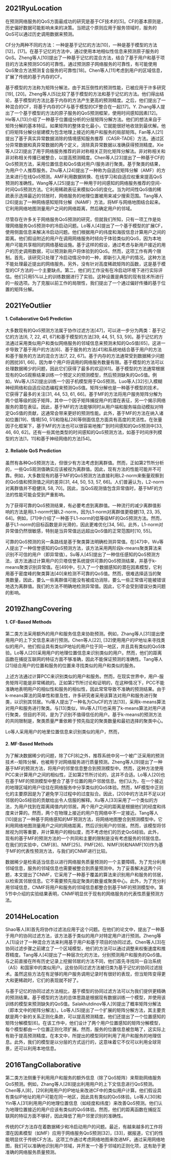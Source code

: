 ## 2021RyuLocation

在预测网络服务的QoS方面最成功的研究是基于CF技术的[5]。CF的基本原则是，历史偏好数据可能影响未来的决策。当把这个原则应用于服务领域时，服务的QoS可以通过历史调用数据来预测。

CF分为两种不同的方法：一种是基于记忆的方法[10]，一种是基于模型的方法[12]，[17]。在基于记忆的方法中，通过使用本地相似性信息来预测原子服务的QoS。Zheng等人[10]提出了一种基于记忆的混合方法，结合了基于用户和基于项目的方法来预测SOS的可靠性。通过预测原子网络服务的可靠性，有可能使用QoS聚合方法预测复合服务的可靠性[18]。Chen等人[11]考虑到用户的区域信息，扩展了传统的基于内存的CF。

基于模型的方法称为矩阵分解法，由于其压倒性的预测性能，已被应用于许多研究[19], [20]。Zheng等人[5]比较了基于模型的方法和基于记忆的方法。他们得出结论，基于模型的方法比基于内存的方法产生更高的预测精度。之后，他们提出了一种混合的CF，将基于内存的CF与基于模型的CF整合在一起[17]。Y. Zhang等人提出了一个基于模型的方法的原子服务的QoS预测框架，使用时间感知因素[12]。He等人[13]介绍了一种基于位置组分析的分层矩阵分解方法。他们的想法来自于矩阵分解的基本特征。如果矩阵的整体变化最小，它就能很好地收敛到最优解。他们将矩阵分解分层建模为包含地理上接近的用户和服务的局部矩阵。Fan等人[21]提出了基于真实异常数据消除的情境感知服务推荐（CASR-TADE）方法。通过区分异常数据和真异常数据的两个定义，消除真异常数据以准确获得预测精度。Xie等人[22]提出了用于网络服务推荐的非对称相关正则化矩阵分解法。非对称相关和非对称相关传播已被整合，以提高预测精度。Chen等人[23]提出了一种基于CF的QoS预测方法，采用位置信息和QoS值对用户/服务进行聚类。基于聚类的结果，为用户个人推荐服务。Zhu等人[24]提出了一种称为自适应矩阵分解（AMF）的方法来进行在线QoS预测。AMF利用数据转换、在线学习和自适应权重来提高QoS预测的准确性。Wang等人[25]提出了一种用于时间感知的网络服务推荐的空间-时间QoS预测方法。它利用稀疏表征来模拟QoS的变化。当为时间性QoS值的稀疏表示选择最近的邻居时，网络服务的地理位置被用来减少搜索范围。Tang等人[26]提出了一种网络感知矩阵分解（NAMF）方法，将MF与网络地图结合起来。它利用网络地图测量用户之间的网络距离，然后确定用户的邻域。 

尽管存在许多关于网络服务QoS预测的研究，但就我们所知，只有一项工作是处理网络服务QoS预测中的冷启动问题。Lo等人[4]提出了一个基于模型的扩展CF，使用侧面信息来解决冷启动问题。他们根据用户的纬度和海拔信息计算用户之间的距离。他们假设附近的用户在调用网络服务时倾向于体验类似的QoS，因为本地用户可能共享相同的网络基础设施。基于这样的假设，通过考虑与新用户接近的用户的历史调用数据，可以预测新用户将体验到的QoS。然而，这项工作有两个限制。首先，该研究只处理了冷启动情况中的一种，即新引入用户的情况。这种方法不能处理最近提出的网络服务。另外，没有针对高度稀疏矩阵的函数，这是基于模型的CF方法的一个主要缺点。第二，他们的工作没有在冷启动环境下进行实际评估。他们只用5%以上的训练数据进行了实验。这种设置是典型的现有技术所进行的一般选项。为了克服以前工作的局限性，我们提出了一个通过偏好传播的基于位置的矩阵分解。



## 2021YeOutlier

#### 1. Collaborative QoS Prediction

大多数现有的QoS预测方法属于协作过滤方法[47]，可以进一步分为两类：基于记忆的方法[6, 7, 22, 41, 67]和基于模型的方法[39, 44, 51, 53, 59]。基于记忆的方法通过采用类似用户和类似网络服务的邻域信息来预测未知的QoS值[65]，这进一步导致了基于用户的方法[6]、基于服务的方法[41]和系统地结合基于用户的方法和基于服务的方法的混合方法[7, 22, 67]。基于内存的方法通常受到数据稀少问题的困扰[61, 66]，因为单个用户将调用的网络服务数量有限。基于模型的方法可以处理数据稀少的问题，因此它们获得了最多的欢迎[61]。基于模型的方法通常根据现有的QoS观察结果训练一个预定义的预测模型，然后预测缺失的QoS值。例如，Wu等人[52]提出训练一个因子机模型用于QoS预测。Luo等人[32]引入模糊神经网络和自适应动态编程来预测QoS值。矩阵分解也是一种基于模型的技术，它获得了最多的关注[31, 44, 53, 61, 66]。基于MF的方法将用户服务矩阵分解为两个低等级的因子矩阵，其中一个因子矩阵捕捉用户的潜在表征，另一个揭示网络服务的潜在表征。因此，基于MF的方法能够同时从用户端和服务端自动模拟对特定QoS值的贡献，这通常会带来更好的预测性能。此外，基于MF的方法在纳入诸如位置[19]、情境[50, 51]和隐私[28]等侧面信息方面具有高度的灵活性。在张量因子化框架下，基于MF的方法也可以很容易地推广到时间感知的QoS预测中[33, 46, 60, 62]。还有一些其他类型的时间感知的QoS预测方法，如基于时间序列模型的方法[1，11]和基于神经网络的方法[54]。 

#### 2. Reliable QoS Prediction

虽然有各种QoS预测方法，但很少有方法考虑到离群值。然而，正如第2节所分析的，一些QoS观测值确实应该被视为离群值。因此，现有方法的性能可能并不可靠。例如，大多数现有的基于MF的QoS预测方法直接利用L2-norm来衡量观察到的QoS值和预测值之间的差异[31, 44, 50, 53, 57, 66]。人们普遍认为，L2-norm对离群值并不稳健[8, 58, 70]。因此，当QoS观测值包含异常值时，基于MF的方法的性能可能会受到严重影响。

为了获得可靠的QoS预测结果，有必要考虑到离群值。一种流行的减少离群值影响的方法是用L1-norm代替L2-norm，因为L1-norm对离群值更稳健[13, 23, 35, 64]。例如，[71]中介绍了一种基于L1-norm的低等级MF的QoS预测方法。然而，基于L1-norm的目标函数是非光滑的，因此更难优化[34, 56]。此外，L1-norm对异常值仍然很敏感，特别是当异常值远远超出QoS值的正常范围时[10, 55]。

可靠的QoS预测的另一条路线是基于聚类算法明确检测异常值。在[47]中，Wu等人提出了一种信誉感知的QoS预测方法，该方法采用两阶段k-means聚类算法来识别不可信的用户（即异常值）。Su等人[45]提出了一种信任感知的QoS预测方法，该方法通过计算用户的贝塔信誉系统提供可靠的QoS预测结果，并基于k-means聚类识别异常值。在[49]中，引入了一个数据感知的潜在因素模型，它利用基于密度峰的聚类算法[40]来检测不可靠的QoS值。然而，很难选择适当的聚类数量，因此，要么一些离群值可能没有被成功消除，要么一些正常值可能被错误地选为离群值。我们的方法不明确地检测异常值。因此，它不会受到错误分类问题的影响。



## 2019ZhangCovering

#### 1. CF-Based Methods

第二类方法采用额外的用户和服务信息来协助预测。例如，Zhang等人[31]提出使用用户的上下文信息来进行预测。Chen等人[22], [32]使用用户的IP地址来寻找类似的用户。他们假设具有类似IP地址的用户位于同一地区，并且具有类似的QoS体验。Lo等人[20]采用用户的地理位置信息来识别类似的用户。然而，他们的距离函数在捕捉互联网的特征方面不够准确，因此不能保证预测的准确性。Tang等人[21]结合用户的位置和服务的位置来寻找类似的用户和类似的服务。

上述方法通过计算PCC来识别类似的用户和服务。然而，在现实世界中，用户-服务矩阵可能是非常稀疏的。正如第2节所讨论和证明的，在这种情况下，PCC不能准确地表明用户的相似性和服务的相似性，因此常常导致不准确的预测结果。由于k-means算法的简单性和普及性，许多研究者采用该算法对用户和服务进行聚类，以识别其邻居。Yu等人提出了一种名为CluCF的方法[13]，采用k-means算法对用户和服务进行聚类。与[13]类似，Wu等人[11]也采用了k-means算法对用户进行聚类，但目的不同，是为了识别不值得信任的用户。基于k-means的预测方法的共同限制是，聚类质量严重依赖于预先指定的聚类数量和最初选择的聚类中心。



Lo等人采用用户的地里位置信息来识别类似的用户，然而，

#### 2. MF-Based Methods

为了解决数据稀少的问题，除了CF[8]之外，推荐系统中另一个被广泛采用的预测技术--矩阵分解，也被用于对网络服务进行质量预测。Zheng等人[9]提出了一种基于MF的预测方法，将用户的邻里信息整合到预测模型中。然而，这种方法使用PCC来计算用户之间的相似性，正如第2节所讨论的，这并不合适。Lo等人[20]也在基于MF的预测模型中整合了基于位置的用户邻居信息。他们认为，在一个接近的地理区域的用户往往在网络服务中分享类似的QoS体验。然而，MF模型中正则化的主要原因是为了避免学习过程中的过度拟合。因此，[20]中的方法并不足以对邻居的QoS经验的贡献给出令人信服的解释。Xu等人[33]采用了一个类似的方法，为用户找到在距离阈值内的邻居。两个用户之间的距离是根据他们的经度和纬度来计算的。然而，两个在物理上接近的用户在网络中不一定接近。Tang等人[10]提出了一种基于网络感知的MF预测方法，将网络地图整合到预测模型中。它利用网络地图测量用户之间的网络距离，然后识别用户的邻居。然而，该模型将邻居视为同等重要，并计算用户的相似度，而不考虑他们的历史QoS经验。此外，现有的基于MF的预测方法的一个共同和主要的限制是没有考虑服务的邻居信息。在我们的实验中，CMF[8]、NMF[25]、PMF[26]、NIMF[9]和NAMF[10]作为基于MF的代表性预测方法，与我们的CNMF进行比较。

数据稀少是检索适当信息以进行网络服务质量预测的一个主要障碍。为了充分利用邻域信息，服务的邻域信息也需要被整合到质量预测中。为了妥善解决这两个问题，本文提出了CNMF，它采用了一种基于覆盖的算法来识别用户和服务的邻居，以检索其邻居信息。它不需要预先指定聚类的数量或聚类中心。此外，为了充分利用邻域信息，CNMF将用户和服务的邻域信息都整合到基于MF的预测模型中。第5节中介绍的实验结果表明，CNMF明显优于现有的网络服务的代表性质量预测方法。



## 2014HeLocation

Shao等人[8]首先将协作过滤法应用于这个问题。在他们的论文中，提出了一种基于用户的协同过滤方法，该方法基于类似的用户对特定用户进行预测。Zheng等人[1]设计了一种混合方法来利用基于用户和基于项目的协同过滤。Chen等人[3]在协同过滤步骤之前建立了一个区域模型，他们的方法可以通过调整来权衡速度和推荐精度。Tang等人[4]提出了一种层次化的方法，分别预测用户和服务的QoS值。与之前直接在所有历史记录上挖掘邻居的方法不同，他们首先寻找同一自治系统（AS）和国家中的类似用户。这些协同过滤方法被归类为基于记忆的协同过滤技术。虽然这些方法在有足够的用户服务调用记录时有很好的表现，但当矩阵变得更大和更稀疏时，它们的表现就不好了。

与基于记忆的协同过滤方法相比，基于模型的协同过滤方法可以为我们提供更精确的预测结果。基于模型的方法的总体思路是根据现有数据训练一个模型，并使用该训练的模型来预测缺失的QoS值。Salakhutdinov等人[9]提出了概率矩阵分解法（即本文中的矩阵分解法）。Lo等人[5]提出了一个扩展的矩阵分解方法，其主要贡献是两个新的关系正则化条款，可以提高预测精度。他们还提出了一个位置感知的矩阵分解模型[6]。在该工作中，他们设计了两个用户位置感知的矩阵分解模型，每个模型都由一个位置正则化项扩展。然而，服务的位置信息被忽略了，这实际上有助于提高预测精度。在本文中，所提出的模型同时利用了用户和服务的地理信息。此外，我们的模型是以分层的方式运行的，这意味着它不仅可以利用全球背景，还可以利用本地信息。

## 2016TangCollaborative



第二类方法侧重于利用用户和服务的额外信息（除了QoS矩阵）来帮助网络服务QoS预测。例如，Zhang等人[28]提出利用用户的上下文信息进行QoS预测。Chen等人[8]，[29]利用用户的IP地址来改进CF中的类似用户计算。他们假设具有类似IP地址的用户可能在同一地区，因此具有类似的QoS体验。Lo等人[30]和Yin等人[31]利用用户的地理位置信息（如经度和纬度）来改善QoS预测。他们认为地理位置接近的用户应该有类似的QoS体验。然而，他们的距离函数在捕捉互联网的特征方面不够好，因此降低了用户邻里识别的准确性。

传统的CF方法存在着数据稀少和冷启动用户的问题。最近，有越来越多的工作将潜在因素模型（如MF）应用于网络服务QoS预测[32]，[33]，据报道，它们的性能明显优于传统CF方法。这项工作通过考虑网络地图来改进MF。通过采用网络地图，我们可以准确地识别用户邻域，并开发一个基于邻域的正则化项，这有助于更准确的网络服务质量预测。

